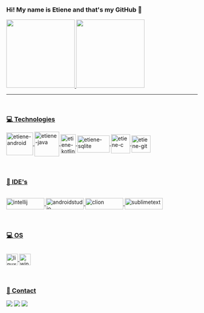 ### Hi! My name is Etiene and that's my GitHub 👋

<div align="left">
  <a href="https://github.com/etienecristina">
  <img height="180em" src="https://github-readme-stats.vercel.app/api?username=etienecristina&show_icons=true&theme=tokyonight&include_all_commits=true&count_private=true">
  <img height="180em" src="https://github-readme-stats.vercel.app/api/top-langs/?username=etienecristina&layout=compact&langs_count=7&theme=tokyonight"/>
</div><hr><br>
 
  
  
### 💻 Technologies
  
<div style="display: inline_block">
  <img align="center" alt="etiene-android" height="60" width="70" src="https://cdn.jsdelivr.net/gh/devicons/devicon/icons/android/android-plain-wordmark.svg"/>
  <img align="center" alt="etiene-java" height="65" width="65" src="https://cdn.jsdelivr.net/gh/devicons/devicon/icons/java/java-original-wordmark.svg"/>
  <img align="center" alt="etiene-kotlin" height="50" width="40" src="https://cdn.jsdelivr.net/gh/devicons/devicon/icons/kotlin/kotlin-original.svg"/>
  <img align="center" alt="etiene-sqlite" height="45" width="85" src="https://img.shields.io/badge/SQLite-07405E?style=for-the-badge&logo=sqlite&logoColor=white"/> 
  <img align="center" alt="etiene-c" height="50" width="50" src="https://cdn.jsdelivr.net/gh/devicons/devicon/icons/c/c-original.svg"/>
  <img align="center" alt="etiene-git" height="45" width="50" src="https://cdn.jsdelivr.net/gh/devicons/devicon/icons/git/git-original.svg"/>
  
  
</div><br><br>
 
  
  ### 📄 IDE's 
   
<div style="display: inline_block"><br>
  <img align="center" alt="intellij" height="30" width="100" src="https://img.shields.io/badge/IntelliJIDEA-000000.svg?style=for-the-badge&logo=intellij-idea&logoColor=white"/>
  <img align="center" alt="androidstudio" height="30" width="100" src="https://img.shields.io/badge/Android_Studio-3DDC84?style=for-the-badge&logo=android-studio&logoColor=white" />    
  <img align="center" alt="clion" height="30" width="100" src="https://img.shields.io/badge/CLion-000000?style=for-the-badge&logo=clion&logoColor=white"/>
  <img align="center" alt="sublimetext" height="30" width="100" src="https://img.shields.io/badge/sublime_text-%23575757.svg?&style=for-the-badge&logo=sublime-text&logoColor=important"/>
  </div><br><br>
  
  ### 💻 OS
  
  <div style="display: inline_block"><br>
    <img align="center" alt="linuxmint" height="30" weight="100" src="https://img.shields.io/badge/Linux_Mint-87CF3E?style=for-the-badge&logo=linux-mint&logoColor=white"/>
     <img align="center" alt="windows" height="30" weight="100" src="https://img.shields.io/badge/Windows-0078D6?style=for-the-badge&logo=windows&logoColor=white"/>
  </div><br><br>
  
  ### 📱 Contact
  
<div>
   <a href="https://www.linkedin.com/in/etiene-cristina" target="_blank"> <img src="https://img.shields.io/badge/EtieneCristina-0077B5?style=for-the-badge&logo=linkedin&logoColor=white" target="_blank"></a> 
  <a href="etiene.scristina@gmail.com" target="_blank"> <img src="https://img.shields.io/badge/etiene.scristina@gmail.com-D14836?style=for-the-badge&logo=gmail&logoColor=white" target="_blank"></a>
  <a href="https://www.instagram.com/etienecristina_" target="_blank"> <img src="https://img.shields.io/badge/@etienecristina_-E4405F?style=for-the-badge&logo=instagram&logoColor=white" target="_blank"></
</div><br><br>


    
    
    
